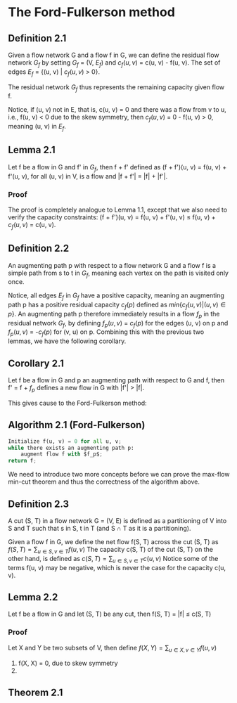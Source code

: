 # The Ford-Fulkerson method
## Definition 2.1
Given a flow network G and a flow f in G, we can define the residual flow network $G_f$ by setting $G_f$ = (V, $E_f$) and $c_f(u, v)$ = c(u, v) - f(u, v). The set of edges $E_f$ = {(u, v) | $c_f(u, v)$ $\gt$ 0}.

The residual network $G_f$ thus represents the remaining capacity given flow f. 

Notice, if (u, v) not in E, that is, c(u, v) = 0 and there was a flow from v to u, i.e., f(u, v) $\lt$ 0 due to the skew symmetry, then $c_f(u, v)$ = 0 - f(u, v) $\gt$ 0, meaning (u, v) in $E_f$.
## Lemma 2.1
Let f be a flow in G and f' in $G_f$, then f + f' defined as (f + f')(u, v) = f(u, v) + f'(u, v), for all (u, v) in V, is a flow and |f + f'| = |f| + |f'|.
### Proof
The proof is completely analogue to Lemma 1.1, except that we also need to verify the capacity constraints:
(f + f')(u, v) = f(u, v) + f'(u, v) $\le$ f(u, v) + $c_f(u, v)$ = c(u, v).
## Definition 2.2
An augmenting path p with respect to a flow network G and a flow f is a simple path from s to t in $G_f$, meaning each vertex on the path is visited only once.

Notice, all edges $E_f$ in $G_f$ have a positive capacity, meaning an augmenting path p has a positive residual capacity $c_f(p)$ defined as $min\{c_f(u, v) | (u, v) \in p\}$. An augmenting path p therefore immediately results in a flow $f_p$ in the residual network $G_f$, by defining $f_p(u, v)$ = $c_f(p)$ for the edges (u, v) on p and $f_p(u, v)$ = -$c_f(p)$ for (v, u) on p. Combining this with the previous two lemmas, we have the following corollary.
## Corollary 2.1
Let f be a flow in G and p an augmenting path with respect to G and f, then f' = f + $f_p$ defines a new flow in G with |f'| $\gt$ |f|.

This gives cause to the Ford-Fulkerson method:
## Algorithm 2.1 (Ford-Fulkerson)
```python
Initialize f(u, v) = 0 for all u, v;
while there exists an augmenting path p:
	augment flow f with $f_p$;
return f;
```

We need to introduce two more concepts before we can prove the max-flow min-cut theorem and thus the correctness of the algorithm above.
## Definition 2.3
A cut (S, T) in a flow network G = (V, E) is defined as a partitioning of V into S and T such that s in S, t in T (and S $\cap$ T as it is a partitioning).

Given a flow f in G, we define the net flow f(S, T) across the cut (S, T) as
	$f(S,T) = \sum_{u \in S, v \in T} f(u,v)$
The capacity c(S, T) of the cut (S, T) on the other hand, is defined as 
	$c(S, T) = \sum_{u \in S, v \in T} c(u,v)$
Notice some of the terms f(u, v) may be negative, which is never the case for the capacity c(u, v).
## Lemma 2.2
Let f be a flow in G and let (S, T) be any cut, then f(S, T) = |f| $\le$ c(S, T)
### Proof 
Let X and Y be two subsets of V, then define
	$f(X, Y) = \sum_{u \in X, v \in Y} f(u, v)$
1. f(X, X) = 0, due to skew symmetry
2. 
## Theorem 2.1